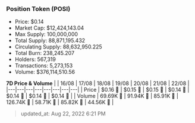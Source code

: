 
  ### Position Token (POSI)
  - Price: $0.14
  - Market Cap: $12,424,143.04
  - Max Supply: 100,000,000
  - Total Supply: 88,871,195.432
  - Circulating Supply: 88,632,950.225
  - Total Burn: 238,245.207
  - Holders: 567,319
  - Transactions: 5,273,153
  - Volume: $376,114,510.56

  **7D Price & Volume**
  | | 16&#x2F;08 | 17&#x2F;08 | 18&#x2F;08 | 19&#x2F;08 | 20&#x2F;08 | 21&#x2F;08 | 22&#x2F;08 |
  |---|---|---|---|---|---|---|---|
  | Price | $0.16 🚀 | $0.15 🔻 | $0.15 🔻 | $0.14 🔻 | $0.14 🔻 | $0.14 🚀 | $0.14 🔻 |
  | Volume | 69.69K 🔻 | 91.94K 🚀 | 85.91K 🔻 | 126.74K 🚀 | 58.71K 🔻 | 85.82K 🚀 | 44.56K 🔻 |

  > updated_at: Aug 22, 2022 6:21 PM
